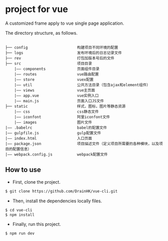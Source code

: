 # project for vue
A customized frame apply to vue single page application.

The directory structure, as follows.

```catalog

├── config                      构建项目不同环境的配置
├── logs                        发布环境后的日志记录文件
├── rev                         打包加版本号后的文件
├── src                         项目目录
    |—— components              页面组件目录
    |—— routes                  vue路由配置
    |—— store                   vuex配置
    |—— util                    公共方法目录（包含ajax和element组件）
    |—— views                   vue主页面
    |—— app.vue                 vue实例入口
    |—— main.js                 页面入口JS文件
├── static                      样式，图标，图片等静态资源
    |—— css                     css静态文件
    |—— iconfont                阿里iconfont文件
    |—— images                  图片文件
|—— .babelrc                    babel的配置文件
|—— gulpfile.js                 gulp配置文件
|—— index.html                  入口页面
|—— package.json                项目描述文件（定义项目所需要的各种模块，以及项目的配置信息）
|—— webpack.config.js           webpack配置文件

```

## How to use
- First, clone the project.
```bash
$ git clone https://github.com/DrainHK/vue-cli.git
```

- Then, install the dependencies locally files.
```bash
$ cd vue-cli
$ npm install
```
- Finally, run this project. 
```bash
$ npm run dev
```
